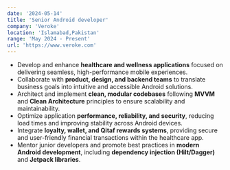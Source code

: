 ```yaml
---
date: '2024-05-14'
title: 'Senior Android developer'
company: 'Veroke'
location: 'Islamabad,Pakistan'
range: 'May 2024 - Present'
url: 'https://www.veroke.com'
---
```


- Develop and enhance **healthcare and wellness applications** focused on delivering seamless, high-performance mobile experiences.  
- Collaborate with **product, design, and backend teams** to translate business goals into intuitive and accessible Android solutions.  
- Architect and implement **clean, modular codebases** following **MVVM** and **Clean Architecture** principles to ensure scalability and maintainability.  
- Optimize application **performance, reliability, and security**, reducing load times and improving stability across Android devices.  
- Integrate **loyalty, wallet, and Qitaf rewards systems**, providing secure and user-friendly financial transactions within the healthcare app.  
- Mentor junior developers and promote best practices in **modern Android development**, including **dependency injection (Hilt/Dagger)** and **Jetpack libraries**.

